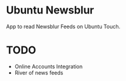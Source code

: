 Ubuntu Newsblur
===============

App to read Newsblur Feeds on Ubuntu Touch.

TODO
====

* Online Accounts Integration
* River of news feeds
